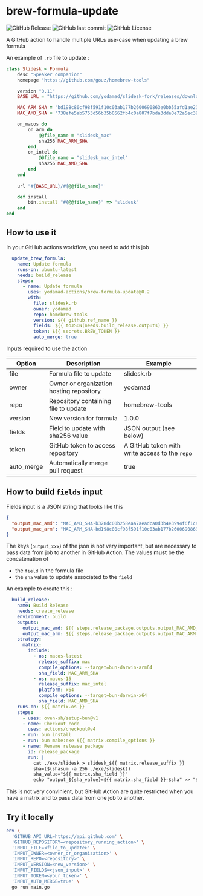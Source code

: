 # brew-formula-update

![GitHub Release](https://img.shields.io/github/v/release/yodamad-actions/brew-formula-update)
![GitHub last commit](https://img.shields.io/github/last-commit/yodamad-actions/brew-formula-update)
![GitHub License](https://img.shields.io/github/license/yodamad-actions/brew-formula-update)

A GitHub action to handle multiple URLs use-case when updating a brew formula

An example of `.rb` file to update : 

```ruby
class Slidesk < Formula
    desc "Speaker companion"
    homepage "https://github.com/gouz/homebrew-tools"

    version "0.11"
    BASE_URL = "https://github.com/yodamad/slidesk-fork/releases/download/#{version}"

    MAC_ARM_SHA = "bd198c80cf98f591f10c03ab177b2600690863e0bb55afd1ae239c60660b86d6"
    MAC_AMD_SHA = "738efe5ab5753d56b35b0562fb4c0a807f7bda3dde0e72a5ec3911d12944356d"

    on_macos do
        on_arm do
            @@file_name = "slidesk_mac"
            sha256 MAC_ARM_SHA
        end
        on_intel do
            @@file_name = "slidesk_mac_intel"
            sha256 MAC_AMD_SHA
        end
    end
    
    url "#{BASE_URL}/#{@@file_name}"

    def install
        bin.install "#{@@file_name}" => "slidesk"
    end
end
```

## How to use it

In your GitHub actions workflow, you need to add this job 

```yaml
  update_brew_formula:
    name: Update formula
    runs-on: ubuntu-latest
    needs: build_release
    steps:
      - name: Update formula
        uses: yodamad-actions/brew-formula-update@0.2
        with:
          file: slidesk.rb
          owner: yodamad
          repo: homebrew-tools
          version: ${{ github.ref_name }}
          fields: ${{ toJSON(needs.build_release.outputs) }}
          token: ${{ secrets.BREW_TOKEN }}
          auto_merge: true
```

Inputs required to use the action

| Option   | Description                          | Example |
|----------|--------------------------------------|---------|
| file     | Formula file to update               | slidesk.rb |
| owner    | Owner or organization hosting repository | yodamad |
| repo     | Repository containing file to update | homebrew-tools |
| version  | New version for formula              | 1.0.0 |
| fields   | Field to update with sha256 value    | JSON output (see below) |
| token    | GitHub token to access repository    | A GitHub token with write access to the `repo` |
 | auto_merge | Automatically merge pull request    | true |

## How to build `fields` input

Fields input is a JSON string that looks like this

```json
{
  "output_mac_amd": "MAC_AMD_SHA-b328dc00b258eaa7aeadca0d3b4e3994f6f1ca5f1aaddc16f46faff040bf60b6",
  "output_mac_arm": "MAC_ARM_SHA-bd198c80cf98f591f10c03ab177b2600690863e0bb55afd1ae239c60660b86d6"
}
```

The keys (`output_xxx`) of the json is not very important, but are necessary to pass data from job to another in GitHub Action.
The values **must** be the concatenation of 
- the `field` in the formula file 
- the `sha` value to update associated to the `field`

An example to create this :

```yml
  build_release:
    name: Build Release
    needs: create_release
    environment: build
    outputs:
      output_mac_amd: ${{ steps.release_package.outputs.output_MAC_AMD_SHA }}
      output_mac_arm: ${{ steps.release_package.outputs.output_MAC_ARM_SHA }}
    strategy:
      matrix:
        include:
          - os: macos-latest
            release_suffix: mac
            compile_options: --target=bun-darwin-arm64
            sha_field: MAC_ARM_SHA
          - os: macos-15
            release_suffix: mac_intel
            platform: x64
            compile_options: --target=bun-darwin-x64
            sha_field: MAC_AMD_SHA
    runs-on: ${{ matrix.os }}
    steps:
      - uses: oven-sh/setup-bun@v1
      - name: Checkout code
        uses: actions/checkout@v4
      - run: bun install
      - run: bun make:exe ${{ matrix.compile_options }}
      - name: Rename release package
        id: release_package
        run: |
          cat ./exe/slidesk > slidesk_${{ matrix.release_suffix }}
          sha=($(shasum -a 256 ./exe/slidesk))
          sha_value="${{ matrix.sha_field }}"
          echo "output_${sha_value}=${{ matrix.sha_field }}-$sha" >> "$GITHUB_OUTPUT"
```

This is not very convinient, but GitHub Action are quite restricted when you have a matrix and to pass data from one job to another. 

## Try it locally

```bash
env \
  'GITHUB_API_URL=https://api.github.com' \
  'GITHUB_REPOSITORY=<repository_running_action>' \
  'INPUT_FILE=<file_to_update>' \
  'INPUT_OWNER=<owner_or_organization>' \
  'INPUT_REPO=<repository>' \
  'INPUT_VERSION=<new_version>' \
  'INPUT_FIELDS=<json_input>' \
  'INPUT_TOKEN=<your_token>' \
  'INPUT_AUTO_MERGE=true' \
  go run main.go
```
